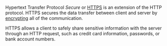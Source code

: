 Hypertext Transfer Protocol _Secure_ or [HTTPS](https://developer.mozilla.org/en-US/docs/Glossary/https) is an extension of the HTTP protocol. HTTPS secures the data transfer between client and server by [encrypting](https://developer.mozilla.org/en-US/docs/Glossary/Encryption) all of the communication.

HTTPS allows a client to safely share sensitive information with the server through an HTTP request, such as credit card information, passwords, or bank account numbers.
